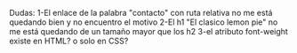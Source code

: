 Dudas:
1-El enlace de la palabra "contacto" con ruta relativa no me está quedando bien y no encuentro el motivo
2-El h1 "El clasico lemon pie" no me está quedando de un tamaño mayor que los h2
3-el atributo font-weight existe en HTML? o solo en CSS?